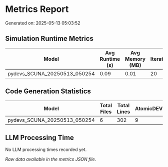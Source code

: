 # Metrics Report

Generated on: 2025-05-13 05:03:52

## Simulation Runtime Metrics

| Model | Avg Runtime (s) | Avg Memory (MB) | Iterations |
|-------|----------------|-----------------|------------|
| pydevs_SCUNA_20250513_050254 | 0.09 | 0.01 | 20 |

## Code Generation Statistics

| Model | Total Files | Total Lines | AtomicDEVS | CoupledDEVS |
|-------|-------------|-------------|------------|------------|
| pydevs_SCUNA_20250513_050254 | 6 | 302 | 9 | 3 |

## LLM Processing Time

No LLM processing times recorded yet.


*Raw data available in the metrics JSON file.*
